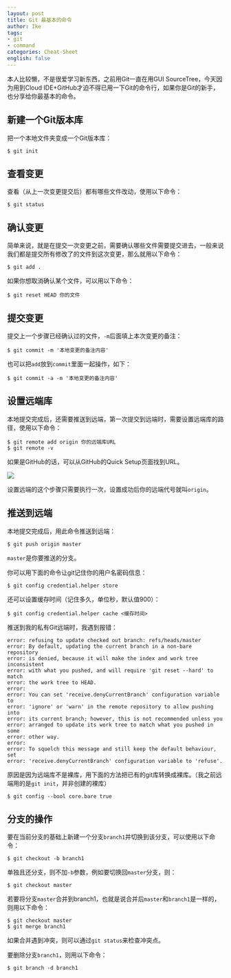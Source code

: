 ```yaml
---
layout: post
title: Git 最基本的命令
author: Ike
tags:
- git
- command
categories: Cheat-Sheet
english: false
---
```


本人比较懒，不是很爱学习新东西，之前用Git一直在用GUI SourceTree，今天因为用到Cloud IDE+GitHub才迫不得已用一下Git的命令行，如果你是Git的新手，也分享给你最基本的命令。

## 新建一个Git版本库

把一个本地文件夹变成一个Git版本库：

```
$ git init
```

## 查看变更

查看（从上一次变更提交后）都有哪些文件改动，使用以下命令：

```
$ git status
```

## 确认变更

简单来说，就是在提交一次变更之前，需要确认哪些文件需要提交进去，一般来说我们都是提交所有修改了的文件到这次变更，那么就用以下命令：

```
$ git add .
```

如果你想取消确认某个文件，可以用以下命令：

```
$ git reset HEAD 你的文件
```
## 提交变更

提交上一个步骤已经确认过的文件，``-m``后面填上本次变更的备注：

```
$ git commit -m '本地变更的备注内容'
```

也可以把``add``放到``commit``里面一起操作，如下：


```
$ git commit -a -m '本地变更的备注内容'
```

## 设置远端库

本地提交完成后，还需要推送到远端，第一次提交到远端时，需要设置远端库的路径，使用以下命令：

```
$ git remote add origin 你的远端库URL
$ git remote -v
```

如果是GitHub的话，可以从GitHub的Quick Setup页面找到URL。

![](https://help.github.com/assets/images/help/repository/copy-remote-repository-url-quick-setup.png)

设置远端的这个步骤只需要执行一次，设置成功后你的远端代号就叫``origin``。

## 推送到远端

本地提交完成后，用此命令推送到远端：

```
$ git push origin master
```
``master``是你要推送的分支。

你可以用下面的命令让git记住你的用户名密码信息：

```
$ git config credential.helper store
```

还可以设置缓存时间（记住多久，单位秒，默认值900）：

```
$ git config credential.helper cache <缓存时间>
```

推送到我的私有Git远端时，我遇到报错：

```
error: refusing to update checked out branch: refs/heads/master
error: By default, updating the current branch in a non-bare repository
error: is denied, because it will make the index and work tree inconsistent
error: with what you pushed, and will require 'git reset --hard' to match
error: the work tree to HEAD.
error: 
error: You can set 'receive.denyCurrentBranch' configuration variable to
error: 'ignore' or 'warn' in the remote repository to allow pushing into
error: its current branch; however, this is not recommended unless you
error: arranged to update its work tree to match what you pushed in some
error: other way.
error: 
error: To squelch this message and still keep the default behaviour, set
error: 'receive.denyCurrentBranch' configuration variable to 'refuse'.
```

原因是因为远端库不是裸库，用下面的方法把已有的git库转换成裸库。（我之前远端用的是``git init``，并非创建的裸库）

```
$ git config --bool core.bare true
```

## 分支的操作

要在当前分支的基础上新建一个分支``branch1``并切换到该分支，可以使用以下命令：

```
$ git checkout -b branch1
```

单独且还分支，则不加``-b``参数，例如要切换回``master``分支，则：

```
$ git checkout master
```

若要将分支``master``合并到branch1，也就是说合并后``master``和``branch1``是一样的，则用以下命令：

```
$ git checkout master
$ git merge branch1
```
如果合并遇到冲突，则可以通过``git status``来检查冲突点。


要删除分支``branch1``，则用以下命令：

```
$ git branch -d branch1
```

